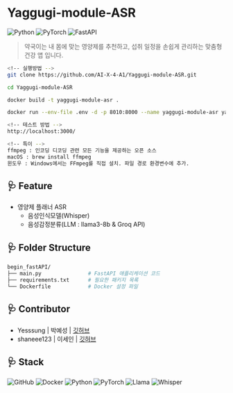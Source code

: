 # Yaggugi-module-ASR

![Python](https://img.shields.io/badge/Python-v3.12.7-3776AB?style=for-the-badge&logo=python&logoColor=white)
![PyTorch](https://img.shields.io/badge/PyTorch-v2.5.1-EE4C2C?style=for-the-badge&logo=pytorch&logoColor=white)
![FastAPI](https://img.shields.io/badge/FastAPI-v0.115.4-009688?style=for-the-badge&logo=fastapi&logoColor=white)

> 약국이는 내 몸에 맞는 영양제를 추천하고, 섭취 일정을 손쉽게 관리하는 맞춤형 건강 앱 입니다.


```bash
<!-- 실행방법 -->
git clone https://github.com/AI-X-4-A1/Yaggugi-module-ASR.git

cd Yaggugi-module-ASR

docker build -t yaggugi-module-asr .

docker run --env-file .env -d -p 8010:8000 --name yaggugi-module-asr yaggugi-module-asr

<!-- 테스트 방법 -->
http://localhost:3000/

<!-- 특이 -->
ffmpeg : 인코딩 디코딩 관련 모든 기능을 제공하는 오픈 소스 
macOS : brew install ffmpeg
윈도우 : Windows에서는 FFmpeg를 직접 설치. 파일 경로 환경변수에 추가.
```

## 🩺 **Feature**

- 영양제 플래너 ASR
    - 음성인식모델(Whisper)
    - 음성감정분류(LLM : llama3-8b & Groq API)

## 🩺 **Folder Structure**

```bash
begin_fastAPI/
├── main.py               # FastAPI 애플리케이션 코드       
├── requirements.txt      # 필요한 패키지 목록
└── Dockerfile            # Docker 설정 파일
```

## 🩺 **Contributor**

- Yesssung | 박예성 | [깃허브](https://github.com/Yesssung)
- shaneee123 | 이세인 | [깃허브](https://github.com/shaneee123)

## 🩺 **Stack**

![GitHub](https://img.shields.io/badge/GitHub-181717?style=for-the-badge&logo=github&logoColor=white)
![Docker](https://img.shields.io/badge/Docker-2496ED?style=for-the-badge&logo=docker&logoColor=white)
![Python](https://img.shields.io/badge/Python-3776AB?style=for-the-badge&logo=python&logoColor=white)
![PyTorch](https://img.shields.io/badge/PyTorch-EE4C2C?style=for-the-badge&logo=pytorch&logoColor=white)
![Llama](https://img.shields.io/badge/Llama-7289DA?style=for-the-badge&logo=llama&logoColor=white)
![Whisper](https://img.shields.io/badge/Whisper-5A9?style=for-the-badge&logo=whisper&logoColor=white)


